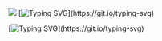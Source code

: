![](https://komarev.com/ghpvc/?username=P2WYujiro&color=lightgrey&style=for-the-badge)
[![Typing SVG](https://readme-typing-svg.herokuapp.com?font=Fira+Code&pause=1000&color=9EF74C&background=8B00DF2A&center=true&vCenter=true&multiline=true&random=false&width=800&height=200&lines=Hello+there!+Thx+for+visiting+my+tra...humble+profile.;Name's+igor%2C+pleased+to+meet+u!)](https://git.io/typing-svg)

[![Typing SVG](https://readme-typing-svg.herokuapp.com?font=Fira+Code&pause=1000&color=9EF74C&background=8B00DF2A&center=true&vCenter=true&multiline=true&random=false&width=800&height=200&lines=What+am+i+capable+of+and+who+i+am+at+all%3F+Let's+see..;1.+I'm+a+4-th-year+student+of+Eng%2FDe+Philology.;2.+An+inspired+boi%2C+for+high-tech+and+engineering.;3.+Happen+to+become+a+DA+student+as+well.;But+i+dont+intent+to+stop+there%2C+rather+push+onwards+to+infinity!)](https://git.io/typing-svg)
